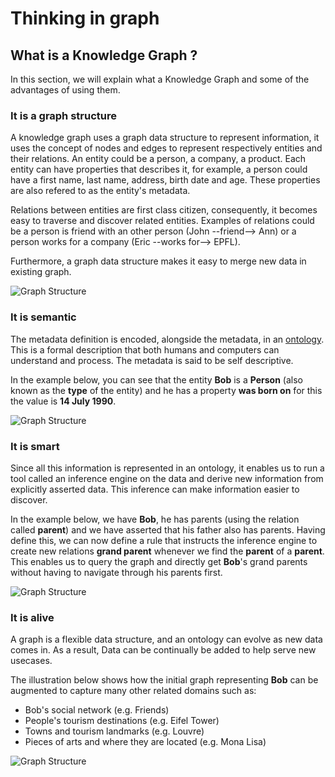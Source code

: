 # Thinking in graph

## What is a Knowledge Graph ?

In this section, we will explain what a Knowledge Graph and some of the advantages of using them.

### It is a graph structure

 A knowledge graph uses a graph data structure to represent information, it uses the concept of nodes and edges to
represent respectively entities and their relations. An entity could be a person, a company, a product. Each entity can
have properties that describes it, for example, a person could have a first name, last name, address, birth date  and
age. These properties are also refered to as the entity's metadata.

 Relations between entities are first class citizen, consequently, it becomes easy to traverse and discover related
entities. Examples of relations could be a person is friend with an other person (John --friend--> Ann)  or a person works
for a company (Eric --works for--> EPFL).

 Furthermore, a graph data structure makes it easy to merge new data in existing graph.

 ![Graph Structure](./assets/kg-entity_relation.png)

### It is semantic

 The metadata definition is encoded, alongside the metadata, in an
[ontology][1]. This is a formal description that both humans
and computers can understand and process. The metadata is said to be self descriptive.

 In the example below, you can see that the entity **Bob** is a **Person** (also known as the **type** of the entity)
and he has a property **was born on** for this the value is **14 July 1990**.

 ![Graph Structure](./assets/kg-graph_structure.png)

 [1]: https://en.wikipedia.org/wiki/Ontology_(information_science)


### It is smart

 Since all this information is represented in an ontology, it enables us to run a tool called an inference engine on
the data and derive new information from explicitly asserted data. This inference can make information easier to
discover.

 In the example below, we have **Bob**, he has parents (using the relation called **parent**) and we have asserted that
his father also has parents. Having define this, we can now define a rule that instructs the inference engine to create
new relations **grand parent** whenever we find the **parent** of a **parent**. This enables us to query the graph
and directly get **Bob**'s grand parents without having to navigate through his parents first.

 ![Graph Structure](./assets/kg-smart.png)


### It is alive

 A graph is a flexible data structure, and an ontology can evolve as new data comes in. As a result, Data can be
continually be added to help serve new usecases.

 The illustration below shows how the initial graph representing **Bob** can be augmented to capture many other related
domains such as:

  - Bob's social network (e.g. Friends)
 - People's tourism destinations (e.g. Eifel Tower)
 - Towns and tourism landmarks (e.g. Louvre)
 - Pieces of arts and where they are located (e.g. Mona Lisa)


 ![Graph Structure](./assets/kg-alive.png)
